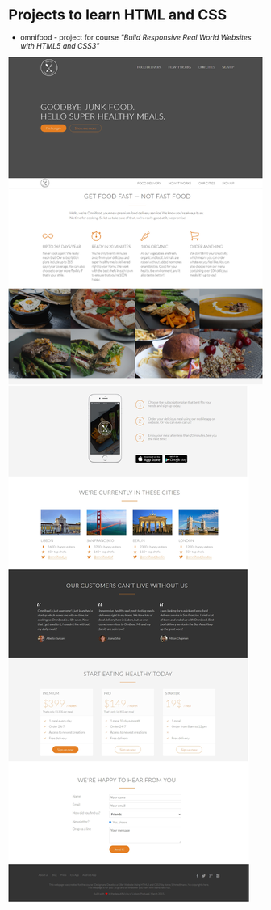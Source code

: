 # Projects to learn HTML and CSS

* omnifood - project for course *"Build Responsive Real World Websites with HTML5 and CSS3"*

 ![omnifood](https://github.com/Kapuchinskaya/HTMLstudy/blob/main/screenshots/HTML-omni-1.jpg)</br>
 ![omnifood](https://github.com/Kapuchinskaya/HTMLstudy/blob/main/screenshots/HTML-omni-2.jpg)</br>
